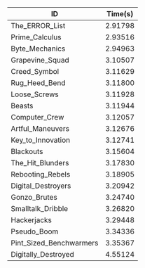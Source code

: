 |ID|Time(s)|
|-|-|
|The_ERROR_List|2.91798|
|Prime_Calculus|2.93516|
|Byte_Mechanics|2.94963|
|Grapevine_Squad|3.10507|
|Creed_Symbol|3.11629|
|Rug_Heed_Bend|3.11800|
|Loose_Screws|3.11928|
|Beasts|3.11944|
|Computer_Crew|3.12057|
|Artful_Maneuvers|3.12676|
|Key_to_Innovation|3.12741|
|Blackouts|3.15604|
|The_Hit_Blunders|3.17830|
|Rebooting_Rebels|3.18905|
|Digital_Destroyers|3.20942|
|Gonzo_Brutes|3.24740|
|Smalltalk_Dribble|3.26820|
|Hackerjacks|3.29448|
|Pseudo_Boom|3.34336|
|Pint_Sized_Benchwarmers|3.35367|
|Digitally_Destroyed|4.55124|
